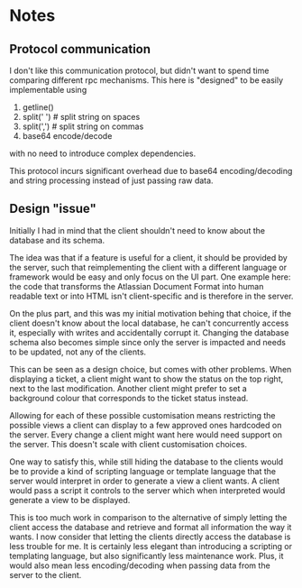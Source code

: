 # Notes

## Protocol communication

I don't like this communication protocol, but didn't want to spend time comparing different
rpc mechanisms. This here is "designed" to be easily implementable using
1. getline()
2. split(' ') # split string on spaces
3. split(',') # split string on commas
4. base64 encode/decode

with no need to introduce complex dependencies.

This protocol incurs significant overhead due to base64 encoding/decoding and string processing
instead of just passing raw data.


## Design "issue"

Initially I had in mind that the client shouldn't need to know about the database and its schema.

The idea was that if a feature is useful for a client, it should be provided by the server, such
that reimplementing the client with a different language or framework would be easy and only focus
on the UI part. One example here: the code that transforms the Atlassian Document Format into human
readable text or into HTML isn't client-specific and is therefore in the server.

On the plus part, and this was my initial motivation behing that choice, if the client doesn't know
about the local database, he can't concurrently access it, especially with writes and accidentally
corrupt it. Changing the database schema also becomes simple since only the server is impacted and
needs to be updated, not any of the clients.

This can be seen as a design choice, but comes with other problems. When displaying a ticket,
a client might want to show the status on the top right, next to the last modification.
Another client might prefer to set a background colour that corresponds to the ticket status
instead.

Allowing for each of these possible customisation means restricting the possible views a client can
display to a few approved ones hardcoded on the server. Every change a client might want here would
need support on the server. This doesn't scale with client customisation choices.

One way to satisfy this, while still hiding the database to the clients would be to provide
a kind of scripting language or template language that the server would interpret in order
to generate a view a client wants. A client would pass a script it controls to the server
which when interpreted would generate a view to be displayed.

This is too much work in comparison to the alternative of simply letting the client access
the database and retrieve and format all information the way it wants. I now consider that
letting the clients directly access the database is less trouble for me. It is certainly less
elegant than introducing a scripting or templating language, but also significantly less
maintenance work.
Plus, it would also mean less encoding/decoding when passing data from the server to the client.